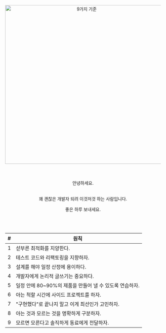 <div align="center">
  <img width="512" alt="9가지 기준" src="https://user-images.githubusercontent.com/76596316/231923525-743708ba-1e8a-499c-92b5-681d7223dd04.png">
  <br><br><br><br>
  안녕하세요.<br><br>
  
  꽤 괜찮은 개발자 되려 이것저것 하는 사람입니다.

  좋은 하루 보내세요.
  <br><br><br><br>
</div>

<div align="center">
  
| #  | 원칙 |
|----|-------|
| 1  | 섣부른 최적화를 지양한다. |
| 2  | 테스트 코드와 리팩토링을 지향하자. |
| 3  | 설계를 해야 일정 산정에 용이하다. |
| 4  | 개발자에게 논리적 글쓰기는 중요하다. |
| 5  | 일정 안에 80~90%의 제품을 만들어 낼 수 있도록 연습하자. |
| 6  | 아는 척할 시간에 사이드 프로젝트를 하자. |
| 7  | "구현했다"로 끝나지 말고 이게 최선인가 고민하자. |
| 8  | 아는 것과 모르는 것을 명확하게 구분하자. |
| 9  | 모르면 모른다고 솔직하게 동료에게 전달하자. |

</div>

<br><br>
